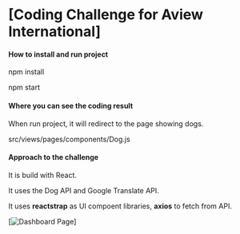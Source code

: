 # [Coding Challenge for Aview International]

#### How to install and run project

npm install

npm start

#### Where you can see the coding result

When run project, it will redirect to the page showing dogs. 

src/views/pages/components/Dog.js

#### Approach to the challenge

It is build with React.

It uses the Dog API and Google Translate API.

It uses **reactstrap** as UI compoent libraries, **axios** to fetch from API.

[![Dashboard Page](https://github.com/creativetimofficial/public-assets/blob/master/argon-dashboard-pro-react/dashboard-page.png?raw=true)]